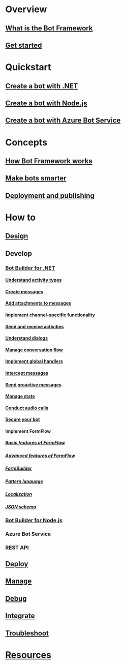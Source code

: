 # Overview
## [What is the Bot Framework](framework-overview.md)
## [Get started](bot-framework-botbuilder-overview.md)
# Quickstart
## [Create a bot with .NET](~/dotnet/getstarted.md)
## [Create a bot with Node.js](~/nodejs/getstarted.md)
## [Create a bot with Azure Bot Service](~/azure-bot-service/getstarted.md)
# Concepts
## [How Bot Framework works](overview-how-bot-framework-works.md)
## [Make bots smarter](~/intelligent-bots.md)
## [Deployment and publishing](~/publish-bot-overview.md)
# How to
## [Design](design/TOC.md)
## Develop
### [Bot Builder for .NET](~/dotnet/index.md)
#### [Understand activity types](~/dotnet/activities.md)
#### [Create messages](~/dotnet/create-messages.md)
#### [Add attachments to messages](~/dotnet/add-attachments.md)
#### [Implement channel-specific functionality](~/dotnet/channeldata.md)
#### [Send and receive activities](~/dotnet/connector.md)
#### [Understand dialogs](~/dotnet/dialogs.md)
#### [Manage conversation flow](~/dotnet/manage-conversation-flow.md)
#### [Implement global handlers](~/dotnet/global-handlers.md)
#### [Intercept messages](~/dotnet/middleware.md)
#### [Send proactive messages](~/dotnet/proactive-messages.md)
#### [Manage state](~/dotnet/state.md)
#### [Conduct audio calls](~/dotnet/audio-calls.md)
#### [Secure your bot](~/dotnet/security.md)
#### Implement FormFlow
##### [Basic features of FormFlow](~/dotnet/formflow.md)
##### [Advanced features of FormFlow](~/dotnet/formflow-advanced.md)
##### [FormBuilder](~/dotnet/formflow-formbuilder.md)
##### [Pattern language](~/dotnet/formflow-pattern-language.md)
##### [Localization](~/dotnet/formflow-localize.md)
##### [JSON schema](~/dotnet/formflow-json-schema.md)
### [Bot Builder for Node.js](nodejs/)
### Azure Bot Service
### REST API
## [Deploy](deploy/TOC.md)
## [Manage](manage/TOC.md)
## [Debug](debug/TOC.md)
## [Integrate](integrate/TOC.md)
## [Troubleshoot](troubleshoot/TOC.md)
# [Resources](resources/TOC.md)
